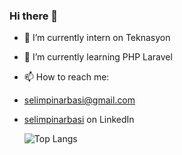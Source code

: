 ### Hi there 👋

- 🔭 I’m currently intern on Teknasyon
- 🌱 I’m currently learning PHP Laravel
- 📫 How to reach me:
- [selimpinarbasi@gmail.com](selimpinarbasi@gmail.com)
- [selimpinarbasi](https://tr.linkedin.com/in/selimpinarbasi) on LinkedIn




 
  ![Top Langs](https://github-readme-stats.vercel.app/api/top-langs/?username=selimpinarbasi)